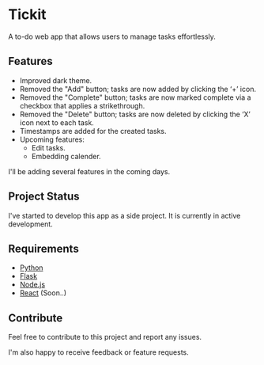 # Tickit

A to-do web app that allows users to manage tasks effortlessly. 

## Features

* Improved dark theme.
* Removed the "Add" button; tasks are now added by clicking the ‘+’ icon.
* Removed the "Complete" button; tasks are now marked complete via a checkbox that applies a strikethrough.
* Removed the "Delete" button; tasks are now deleted by clicking the ‘X’ icon next to each task.
* Timestamps are added for the created tasks.
* Upcoming features:
     * Edit tasks.
     * Embedding calender.

I'll be adding several features in the coming days.

## Project Status

I've started to develop this app as a side project. It is currently in active development.  

## Requirements
- [Python](https://www.python.org/downloads/)
- [Flask](https://flask.palletsprojects.com/en/stable/installation/)
- [Node.js](https://nodejs.org/en/download)
- [React](https://react.dev/learn/installation) (Soon..)
  
## Contribute

Feel free to contribute to this project and report any issues.

I'm also happy to receive feedback or feature requests.
